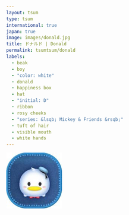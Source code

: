 ```yaml
---
layout: tsum
type: tsum
international: true
japan: true
image: images/donald.jpg
title: ドナルド | Donald
permalink: tsumtsum/donald
labels:
  - beak
  - boy
  - "color: white"
  - donald
  - happiness box
  - hat
  - "initial: D"
  - ribbon
  - rosy cheeks
  - "series: &lsqb; Mickey & Friends &rsqb;"
  - tuft of hair
  - visible mouth
  - white hands
---
```

<img class="ui image" src="../images/donald.jpg">
